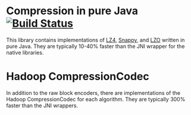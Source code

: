 # Compression in pure Java [![Build Status](https://travis-ci.org/airlift/aircompressor.svg?branch=master)](https://travis-ci.org/airlift/aircompressor)

This library contains implementations of [LZ4](https://github.com/Cyan4973/lz4),
[Snappy](http://code.google.com/p/snappy/), and
[LZO](http://www.oberhumer.com/opensource/lzo/) written in pure Java. They are 
typically 10-40% faster than the JNI wrapper for the native libraries.

# Hadoop CompressionCodec

In addition to the raw block encoders, there are implementations of the
Hadoop CompressionCodec for each algorithm. They are
typically 300% faster than the JNI wrappers.
